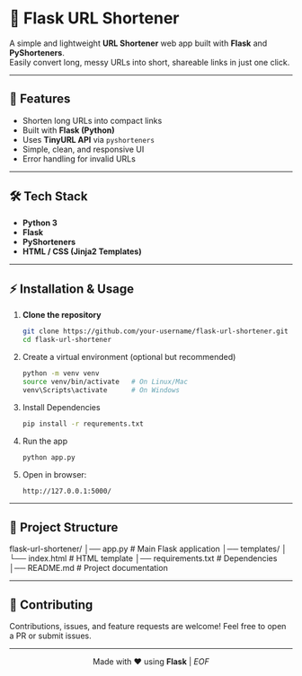 # 🔗 Flask URL Shortener  

A simple and lightweight **URL Shortener** web app built with **Flask** and **PyShorteners**.  
Easily convert long, messy URLs into short, shareable links in just one click.  

---

## 🚀 Features
- Shorten long URLs into compact links  
- Built with **Flask (Python)**  
- Uses **TinyURL API** via `pyshorteners`  
- Simple, clean, and responsive UI  
- Error handling for invalid URLs  

---

## 🛠️ Tech Stack
- **Python 3**  
- **Flask**  
- **PyShorteners**  
- **HTML / CSS (Jinja2 Templates)**  

---

## ⚡ Installation & Usage

1. **Clone the repository**
   ```bash
   git clone https://github.com/your-username/flask-url-shortener.git
   cd flask-url-shortener
   ```
   
2. Create a virtual environment (optional but recommended)
   ```bash
   python -m venv venv
   source venv/bin/activate   # On Linux/Mac
   venv\Scripts\activate      # On Windows
   ```
   
3. Install Dependencies
   ```bash
   pip install -r requrements.txt
   ```
   
4. Run the app
   ```bash
   python app.py
   ```

5. Open in browser:
   ```bash
   http://127.0.0.1:5000/
   ```

---

## 📂 Project Structure

flask-url-shortener/
│── app.py              # Main Flask application
│── templates/
│   └── index.html      # HTML template
│── requirements.txt    # Dependencies
│── README.md           # Project documentation

---

## 🤝 Contributing

Contributions, issues, and feature requests are welcome!
Feel free to open a PR or submit issues.

---

<p align="center">  
  Made with ❤️ using <b>Flask</b> | <i>EOF</i>  
</p>
